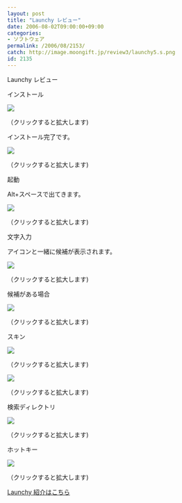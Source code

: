```yaml
---
layout: post
title: "Launchy レビュー"
date: 2006-08-02T09:00:00+09:00
categories:
- ソフトウェア
permalink: /2006/08/2153/
catch: http://image.moongift.jp/review3/launchy5.s.png
id: 2135
---
```

Launchy レビュー  
<!--more-->

インストール

  

[![](http://image.moongift.jp/review3/launchy1.s.png)](http://image.moongift.jp/review3/launchy1.png)  
  
（クリックすると拡大します)

  

インストール完了です。

  

[![](http://image.moongift.jp/review3/launchy2.s.png)](http://image.moongift.jp/review3/launchy2.png)  
  
（クリックすると拡大します)

  

起動

  

Alt+スペースで出てきます。

  

[![](http://image.moongift.jp/review3/launchy3.s.png)](http://image.moongift.jp/review3/launchy3.png)  
  
（クリックすると拡大します)

  

文字入力

  

アイコンと一緒に候補が表示されます。

  

[![](http://image.moongift.jp/review3/launchy4.s.png)](http://image.moongift.jp/review3/launchy4.png)  
  
（クリックすると拡大します)

  

候補がある場合

  

[![](http://image.moongift.jp/review3/launchy5.s.png)](http://image.moongift.jp/review3/launchy5.png)  
  
（クリックすると拡大します)

  

スキン

  

[![](http://image.moongift.jp/review3/launchy6.s.png)](http://image.moongift.jp/review3/launchy6.png)  
  
（クリックすると拡大します)

  

[![](http://image.moongift.jp/review3/launchy9.s.png)](http://image.moongift.jp/review3/launchy9.png)  
  
（クリックすると拡大します)

  

検索ディレクトリ

  

[![](http://image.moongift.jp/review3/launchy7.s.png)](http://image.moongift.jp/review3/launchy7.png)  
  
（クリックすると拡大します)

  

ホットキー

  

[![](http://image.moongift.jp/review3/launchy8.s.png)](http://image.moongift.jp/review3/launchy8.png)  
  
（クリックすると拡大します)

  

[Launchy 紹介はこちら](http://oss.moongift.jp/intro/i-2149.html)

